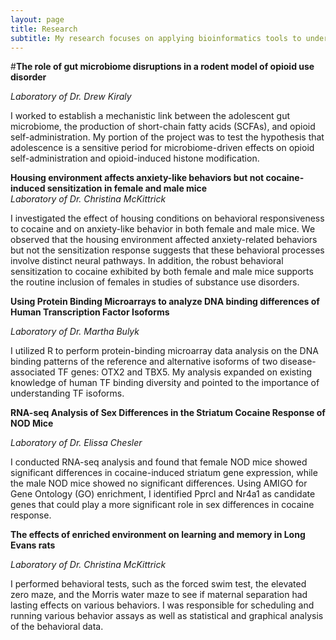 ```yaml
---
layout: page
title: Research
subtitle: My research focuses on applying bioinformatics tools to understand complex brain disorders and diseases.
---
```


#**The role of gut microbiome disruptions in a rodent model of opioid use disorder**
>
_Laboratory of Dr. Drew Kiraly_

I worked to establish a mechanistic link between the adolescent gut microbiome, the production of short-chain fatty acids (SCFAs), and opioid self-administration. My portion of the project was to test the hypothesis that adolescence is a sensitive period for microbiome-driven effects on opioid self-administration and opioid-induced histone modification. 


**Housing environment affects anxiety-like behaviors but not cocaine-induced sensitization in female and male mice**<br>
_Laboratory of Dr. Christina McKittrick_

I investigated the effect of housing conditions on behavioral responsiveness to cocaine and on anxiety-like behavior in both female and male mice. We observed that the housing environment affected anxiety-related behaviors but not the sensitization response suggests that these behavioral processes involve distinct neural pathways. In addition, the robust behavioral sensitization to cocaine exhibited by both female and male mice supports the routine inclusion of females in studies of substance use disorders.   


**Using Protein Binding Microarrays to analyze DNA binding differences of Human Transcription Factor Isoforms**

_Laboratory of Dr. Martha Bulyk_

I utilized R to perform protein-binding microarray data analysis on the DNA binding patterns of the reference and alternative isoforms of two disease-associated TF genes: OTX2 and TBX5. My analysis expanded on existing knowledge of human TF binding diversity and pointed to the importance of understanding TF isoforms. 


**RNA-seq Analysis of Sex Differences in the Striatum Cocaine Response of NOD Mice**

_Laboratory of Dr. Elissa Chesler_

I conducted RNA-seq analysis and found that female NOD mice showed significant differences in cocaine-induced striatum gene expression, while the male NOD mice showed no significant differences. Using AMIGO for Gene Ontology (GO) enrichment, I identified Pprcl and Nr4a1 as candidate genes that could play a more significant role in sex differences in cocaine response. 


**The effects of enriched environment on learning and memory in Long Evans rats**

_Laboratory of Dr. Christina McKittrick_

I performed behavioral tests, such as the forced swim test, the elevated zero maze, and the Morris water maze to see if maternal separation had lasting effects on various behaviors. I was responsible for scheduling and running various behavior assays as well as statistical and graphical analysis of the behavioral data. 
